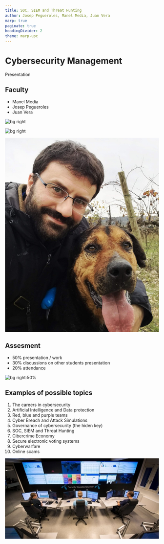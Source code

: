```yaml
---
title: SOC, SIEM and Threat Hunting
author: Josep Pegueroles, Manel Media, Juan Vera
marp: true
paginate: true
headingDivider: 2
theme: marp-upc
---
```


# Cybersecurity Management
<!-- _class: first-slide -->

Presentation

## Faculty

- Manel Media
- Josep Pegueroles
- Juan Vera

![bg right](https://inlab.fib.upc.edu/sites/default/files/styles/foto-perfil/public/pictures/picture-861-1424781521.jpg)

![bg right](https://telecos.upc.edu/ca/shared/images/equip-directiu/pegueroles_retallada.png/@@images/cd27e183-d78e-464d-8638-0e68c7251092.png)

![bg right:60%](images/juanvi.jpg)

## Assesment

- 50% presentation / work
- 30% discussions on other students presentation
- 20% attendance

![bg right:50%](https://cdn.vanderbilt.edu/vu-wp0/wp-content/uploads/sites/59/2018/07/09154325/grades1-650x616.jpg)

## Examples of possible topics

1. The careers in cybersecurity
3. Artificial Intelligence and Data protection
4. Red, blue and purple teams
5. Cyber Breach and Attack Simulations
6. Governance of cybersecurity (the hiden key)
7. SOC, SIEM and Threat Hunting
8. Cibercrime Economy
10. Secure electronic voting systems
11. Cyberwarfare
12. Online scams

![bg right:30%](images/SOC/SOC.jpg)
